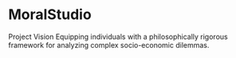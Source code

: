 # MoralStudio
Project Vision Equipping individuals with a philosophically rigorous framework for analyzing complex socio-economic dilemmas.
